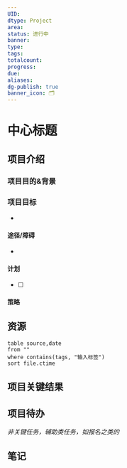```yaml
---
UID: 
dtype: Project
area: 
status: 进行中
banner: 
type: 
tags: 
totalcount: 
progress: 
due: 
aliases: 
dg-publish: true
banner_icon: 🗂️
---
```

# 中心标题


## 项目介绍



### 项目目的&背景



### 项目目标
- 

#### 途径/障碍
- 
 
#### 计划
- [ ] 

#### 策略


## 资源
```dataview
table source,date
from ""   
where contains(tags, "输入标签")
sort file.ctime
```

## 项目关键结果


## 项目待办

*非关键任务，辅助类任务，如报名之类的*


## 笔记
